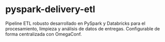 # pyspark-delivery-etl
Pipeline ETL robusto desarrollado en PySpark y Databricks para el procesamiento, limpieza y análisis de datos de entregas. Configurable de forma centralizada con OmegaConf.
